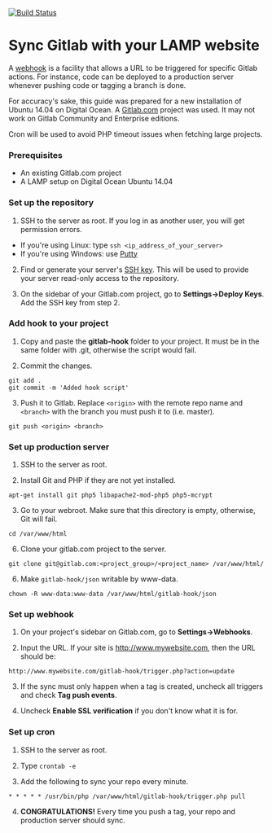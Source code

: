[![Build Status](https://travis-ci.org/binarystash/gitlab-hook.svg?branch=master)](https://travis-ci.org/binarystash/gitlab-hook)

# Sync Gitlab with your LAMP website

A [webhook](https://gitlab.com/gitlab-org/gitlab-ce/blob/master/doc/web_hooks/web_hooks.md) is a facility that allows a URL to be triggered for specific Gitlab actions. For instance, code can be deployed to a production server whenever pushing code or tagging a branch is done. 

For accuracy's sake, this guide was prepared for a new installation of Ubuntu 14.04 on Digital Ocean. A [Gitlab.com](http://gitlab.com) project was used. It may not work on Gitlab Community and Enterprise editions.

Cron will be used to avoid PHP timeout issues when fetching large projects.

### Prerequisites
* An existing Gitlab.com project
* A LAMP setup on Digital Ocean Ubuntu 14.04

### Set up the repository

1. SSH to the server as root. If you log in as another user, you will get permission errors.

  * If you're using Linux: type `ssh <ip_address_of_your_server>`
  * If you're using Windows: use [Putty](https://www.digitalocean.com/community/tutorials/how-to-log-into-a-vps-with-putty-windows-users)

2. Find or generate your server's [SSH key](http://doc.gitlab.com/ce/ssh/README.html). This will be used to provide your server read-only access to the repository.

3. On the sidebar of your Gitlab.com project, go to **Settings->Deploy Keys**. Add the SSH key from step 2.

### Add hook to your project

1. Copy and paste the **gitlab-hook** folder to your project. It must be in the same folder with .git, otherwise the script would fail.

2. Commit the changes.
  ```
  git add .
  git commit -m 'Added hook script'
  ```

3. Push it to Gitlab. Replace `<origin>` with the remote repo name and `<branch>` with the branch you must push it to (i.e. master).
  ```
  git push <origin> <branch>
  ```

### Set up production server

1. SSH to the server as root.

2. Install Git and PHP if they are not yet installed.
  ```
  apt-get install git php5 libapache2-mod-php5 php5-mcrypt
  ```

3. Go to your webroot. Make sure that this directory is empty, otherwise, Git will fail.
  ```
  cd /var/www/html
  ```

6. Clone your gitlab.com project to the server.
  ```
  git clone git@gitlab.com:<project_group>/<project_name> /var/www/html/
  ```

6. Make `gitlab-hook/json` writable by www-data. 
  ```
  chown -R www-data:www-data /var/www/html/gitlab-hook/json
  ```

### Set up webhook

1. On your project's sidebar on Gitlab.com, go to **Settings->Webhooks**.

2. Input the URL. If your site is http://www.mywebsite.com, then the URL should be:
  ```
  http://www.mywebsite.com/gitlab-hook/trigger.php?action=update
  ```

3. If the sync must only happen when a tag is created, uncheck all triggers and check **Tag push events**.

4. Uncheck **Enable SSL verification** if you don't know what it is for.

###  Set up cron

1. SSH to the server as root.

2. Type `crontab -e`

3. Add the following to sync your repo every minute.
  ```
  * * * * * /usr/bin/php /var/www/html/gitlab-hook/trigger.php pull
  ```

4. **CONGRATULATIONS!** Every time you push a tag, your repo and production server should sync.

